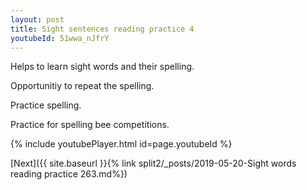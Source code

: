 ```yaml
---
layout: post
title: Sight sentences reading practice 4
youtubeId: 51wwa_nJfrY
---
```

 
 
Helps to learn sight words and their spelling.

Opportunitiy to repeat the spelling. 

Practice spelling. 
 
Practice for spelling bee competitions. 
 
{% include youtubePlayer.html id=page.youtubeId %}
 
 

[Next]({{ site.baseurl }}{% link  split2/_posts/2019-05-20-Sight words reading practice 263.md%})
 
